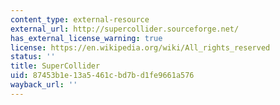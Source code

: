 ```yaml
---
content_type: external-resource
external_url: http://supercollider.sourceforge.net/
has_external_license_warning: true
license: https://en.wikipedia.org/wiki/All_rights_reserved
status: ''
title: SuperCollider
uid: 87453b1e-13a5-461c-bd7b-d1fe9661a576
wayback_url: ''
---
```

